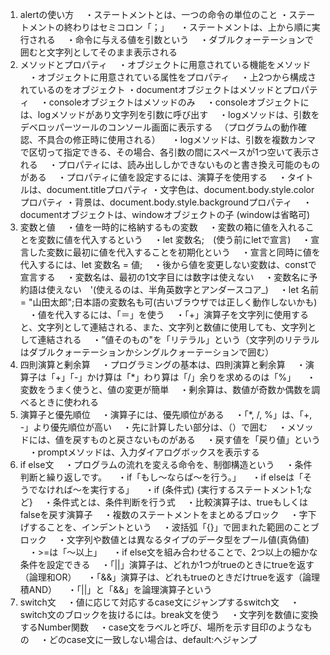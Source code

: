 1. alertの使い方
　・ステートメントとは、一つの命令の単位のこと
  ・ステートメントの終わりはセミコロン「；」
　・ステートメントは、上から順に実行される
　・命令に与える値を引数という
　・ダブルクォーテーションで囲むと文字列としてそのまま表示される
2. メソッドとプロパティ
　・オブジェクトに用意されている機能をメソッド
　・オブジェクトに用意されている属性をプロパティ
　・上2つから構成されているのをオブジェクト
  ・documentオブジェクトはメソッドとプロパティ
　・consoleオブジェクトはメソッドのみ
　・consoleオブジェクトには、logメソッドがあり文字列を引数に呼び出す
　・logメソッドは、引数をデベロッパーツールのコンソール画面に表示する
　（プログラムの動作確認、不具合の修正時に使用される）
　・logメソッドは、引数を複数カンマで区切って指定できる、その場合、各引数の間にスペースが1つ空いて表示される
　・プロパティには、読み出ししかできないものと書き換え可能のものがある
　・プロパティに値を設定するには、演算子を使用する
　・タイトルは、document.titleプロパティ
  ・文字色は、document.body.style.colorプロパティ
  ・背景は、document.body.style.backgroundプロパティ
　・documentオブジェクトは、windowオブジェクトの子
   (windowは省略可)
3. 変数と値
　・値を一時的に格納するもの変数
　・変数の箱に値を入れることを変数に値を代入するという
　・let 変数名;　(使う前にletで宣言)
　・宣言した変数に最初に値を代入することを初期化という
　・宣言と同時に値を代入するには、let 変数名 = 値;
　・後から値を変更しない変数は、constで宣言する
　・変数名は、最初の1文字目には数字は使えない
　・変数名に予約語は使えない　'(使えるのは、半角英数字とアンダースコア_)
　・let 名前 = "山田太郎";日本語の変数名も可(古いブラウザでは正しく動作しないかも)
　・値を代入するには、「＝」を使う
　・「+」演算子を文字列に使用すると、文字列として連結される、また、文字列と数値に使用しても、文字列として連結される
　・”値そのもの"を「リテラル」という（文字列のリテラルはダブルクォーテーションかシングルクォーテーションで囲む）
4. 四則演算と剰余算
　・プログラミングの基本は、四則演算と剰余算
　・演算子は「+」「-」かけ算は「*」わり算は「/」余りを求めるのは「%」
　・変数をうまく使うと、値の変更が簡単
　・剰余算は、数値が奇数か偶数を調べるときに使われる
5. 演算子と優先順位
　・演算子には、優先順位がある
　・「*, /, %」は、「+, -」より優先順位が高い
　・先に計算したい部分は、（）で囲む
　・メソッドには、値を戻すものと戻さないものがある
　・戻す値を「戻り値」という
　・promptメソッドは、入力ダイアログボックスを表示する
6. if else文
　・プログラムの流れを変える命令を、制御構造という
　・条件判断と繰り返しです。
　・if「もし～ならば～を行う。」
　・if elseは「そうでなければ～を実行する」
　・if (条件式) {実行するステートメント1;など}
　・条件式とは、条件判断を行う式
　・比較演算子は、trueもしくはfalseを戻す演算子
　・複数のステートメントをまとめるブロック
　・字下げすることを、インデントという
　・波括弧「{}」で囲まれた範囲のことブロック
　・文字列や数値とは異なるタイプのデータ型をプール値(真偽値)
　・>=は「～以上」
　・if else文を組み合わせることで、2つ以上の細かな条件を設定できる
　・「||」演算子は、どれか1つがtrueのときにtrueを返す（論理和OR）
　・「&&」演算子は、どれもtrueのときだけtrueを返す（論理積AND）
　・「||」と「&&」を論理演算子という
7. switch文
　・値に応じて対応するcase文にジャンプするswitch文
　・switch文のブロックを抜けるには。break文を使う
　・文字列を数値に変換するNumber関数
　・case文をラベルと呼び、場所を示す目印のようなもの
　・どのcase文に一致しない場合は、default:へジャンプ
